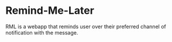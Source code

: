# Remind-Me-Later
RML is a webapp that reminds user over their preferred channel of notification with the message.
